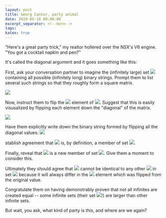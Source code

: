 ```yaml
---
layout: post
title: Georg Cantor, party animal
date: 2019-05-18 00:00:00
excerpt_separator: <!--more-->
tags: 
katex: true
---
```


"Here's a great party trick," my realtor hollered over the NSX's V6 engine. "You got a cocktail napkin and pen?"

It's called the diagonal argument and it goes something like this:

<!--more-->

First, ask your conversation partner to imagine the (infinitely large) set <img src="https://render.githubusercontent.com/render/math?math=S"> containing all possible (infinitely long) binary strings. Prompt them to list several such strings so that they roughly form a square matrix. 

<img src="https://render.githubusercontent.com/render/math?math=%5Cbegin%7Bbmatrix%7D%0A%20%20e_1%20%26%20%3D%20%26%20%5C0%20%26%20%5C0%20%26%20%5C0%20%26%20%5C0%20%26%20%5C0%20%26%20%5C0%20%26%20%5C0%20%26%20%5C0%20%26%20%5Ccdots%20%5C%5C%0A%20%20e_2%20%26%20%3D%20%26%201%20%26%201%20%26%201%20%26%201%20%26%201%20%26%201%20%26%201%20%26%201%20%26%20%5Ccdots%20%5C%5C%0A%20%20e_3%20%26%20%3D%20%26%20%5C0%20%26%201%20%26%20%5C0%20%26%201%20%26%20%5C0%20%26%201%20%26%20%5C0%20%26%201%20%26%20%5Ccdots%20%5C%5C%0A%20%20e_4%20%26%20%3D%20%26%20%5C0%20%26%201%20%26%20%5C0%20%26%20%5C0%20%26%201%20%26%20%5C0%20%26%20%5C0%20%26%201%20%26%20%5Ccdots%20%5C%5C%0A%20%20e_5%20%26%20%3D%20%26%20%5C0%20%26%20%5C0%20%26%201%20%26%20%5C0%20%26%20%5C0%20%26%201%20%26%20%5C0%20%26%20%5C0%20%26%20%5Ccdots%20%5C%5C%0A%20%20e_6%20%26%20%3D%20%26%201%20%26%20%5C0%20%26%201%20%26%201%20%26%201%20%26%201%20%26%20%5C0%20%26%201%20%26%20%5Ccdots%20%5C%5C%0A%20%20e_7%20%26%20%3D%20%26%20%5C0%20%26%201%20%26%20%5C0%20%26%20%5C0%20%26%20%5C0%20%26%20%5C0%20%26%201%20%26%20%5C0%20%26%20%5Ccdots%20%5C%5C%0A%20%20e_8%20%26%20%3D%20%26%20%5C0%20%26%201%20%26%201%20%26%20%5C0%20%26%201%20%26%201%20%26%20%5C0%20%26%201%20%26%20%5Ccdots%20%5C%5C%0A%20%20%5C%5C%0A%20%20%5Ccdots%20%5C%5C%0A%5Cend%7Bbmatrix%7D">

Now, instruct them to flip the <img src="https://render.githubusercontent.com/render/math?math=n%5E%7Bth%7D"> element of <img src="https://render.githubusercontent.com/render/math?math=e_n">. Suggest that this is easily visusalized by flipping each element down the "diagonal" of the matrix.

<img src="https://render.githubusercontent.com/render/math?math=%5Cbegin%7Bbmatrix%7D%0A%20%20e_1%20%26%20%3D%20%26%20%5Cbf%7B1%7D%20%26%20%5C0%20%26%20%5C0%20%26%20%5C0%20%26%20%5C0%20%26%20%5C0%20%26%20%5C0%20%26%20%5C0%20%26%20%5Ccdots%20%5C%5C%0A%20%20e_2%20%26%20%3D%20%26%20%5C0%20%26%20%5Cbf%7B1%7D%20%26%20%5C0%20%26%20%5C0%20%26%20%5C0%20%26%20%5C0%20%26%20%5C0%20%26%20%5C0%20%26%20%5Ccdots%20%5C%5C%0A%20%20e_3%20%26%20%3D%20%26%20%5C0%20%26%20%5C0%20%26%20%5Cbf%7B1%7D%20%26%20%5C0%20%26%20%5C0%20%26%20%5C0%20%26%20%5C0%20%26%20%5C0%20%26%20%5Ccdots%20%5C%5C%0A%20%20e_4%20%26%20%3D%20%26%20%5C0%20%26%20%5C0%20%26%20%5C0%20%26%20%5Cbf%7B1%7D%20%26%20%5C0%20%26%20%5C0%20%26%20%5C0%20%26%20%5C0%20%26%20%5Ccdots%20%5C%5C%0A%20%20e_5%20%26%20%3D%20%26%20%5C0%20%26%20%5C0%20%26%20%5C0%20%26%20%5C0%20%26%20%5Cbf%7B1%7D%20%26%20%5C0%20%26%20%5C0%20%26%20%5C0%20%26%20%5Ccdots%20%5C%5C%0A%20%20e_6%20%26%20%3D%20%26%20%5C0%20%26%20%5C0%20%26%20%5C0%20%26%20%5C0%20%26%20%5C0%20%26%20%5Cbf%7B1%7D%20%26%20%5C0%20%26%20%5C0%20%26%20%5Ccdots%20%5C%5C%0A%20%20e_7%20%26%20%3D%20%26%20%5C0%20%26%20%5C0%20%26%20%5C0%20%26%20%5C0%20%26%20%5C0%20%26%20%5C0%20%26%20%5Cbf%7B1%7D%20%26%20%5C0%20%26%20%5Ccdots%20%5C%5C%0A%20%20e_8%20%26%20%3D%20%26%20%5C0%20%26%20%5C0%20%26%20%5C0%20%26%20%5C0%20%26%20%5C0%20%26%20%5C0%20%26%20%5C0%20%26%20%5Cbf%7B1%7D%20%26%20%5Ccdots%20%5C%5C%0A%20%20%5C%5C%0A%20%20%5Ccdots%20%5C%5C%0A%5Cend%7Bbmatrix%7D">

Have them explicitly write down the binary string formed by flipping all the diagonal values: <img src="https://render.githubusercontent.com/render/math?math=%5Cbf%7Be%20%3D%201%2C%200%2C%201%2C%201%2C%201%2C%200%2C%200%2C%200%2C%20...%7D">

stablish agreement that <img src="https://render.githubusercontent.com/render/math?math=%5Cbf%7Be%7D"> is, by definition, a member of set <img src="https://render.githubusercontent.com/render/math?math=S">.

Finally, reveal that <img src="https://render.githubusercontent.com/render/math?math=%5Cbf%7Be%7D"> is a new member of set <img src="https://render.githubusercontent.com/render/math?math=S">. Give them a moment to consider this. 

Ultimately they should agree that <img src="https://render.githubusercontent.com/render/math?math=%5Cbf%7Be%7D"> cannot be identical to any other <img src="https://render.githubusercontent.com/render/math?math=e_n"> in set <img src="https://render.githubusercontent.com/render/math?math=S"> because it will always differ in the <img src="https://render.githubusercontent.com/render/math?math=n%5E%7Bth%7D"> element which was flipped from the original value.

Congratulate them on having demonstrably proven that not all infinites are created equal -- some infinite sets (their set <img src="https://render.githubusercontent.com/render/math?math=S">!) are larger than other infinite sets.

But wait, you ask, what kind of party is this, and where are we again?

